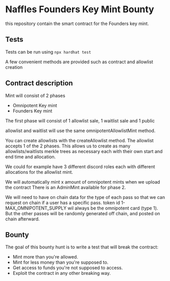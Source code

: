 # Naffles Founders Key Mint Bounty
this repository contain the smart contract for the Founders key mint.

## Tests
Tests can be run using `npx hardhat test`

A few convenient methods are provided such as contract and allowlist creation 

## Contract description
Mint will consist of 2 phases

- Omnipotent Key mint
- Founders Key mint

The first phase will consist of 1 allowlist sale, 1 waitlist sale and 1 public 

allowlist and waitlist will use the same omnipotentAllowlistMint method.

You can create allowlists with the createAllowlist method. The allowlist accepts 1 of the 2 phases. This allows us to create as many allowlists/waitlists merkle trees as necessary each with their own start and end time and allocation. 

We could for example have 3 different discord roles each with different allocations for the allowlist mint.

We will automatically mint x amount of omnipotent mints when we upload the contract
There is an AdminMint available for phase 2.

We will need to have on chain data for the type of each pass so that we can request on chain if a user has a specific pass.
token id 1-MAX_OMNIPOTENT_SUPPLY wil always be the omnipotent card (type 1). But the other passes will be randomly generated off chain, and posted on chain afterward.

## Bounty
The goal of this bounty hunt is to write a test that will break the contract:

- Mint more than you're allowed.
- Mint for less money than you're supposed to.
- Get access to funds you're not supposed to access.
- Exploit the contract in any other breaking way.
